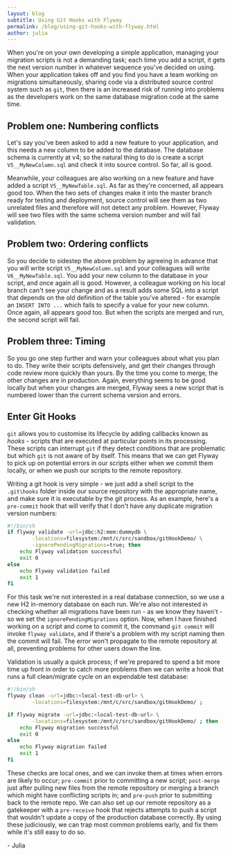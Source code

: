 ```yaml
---
layout: blog
subtitle: Using Git Hooks with Flyway
permalink: /blog/using-git-hooks-with-flyway.html
author: julia
---
```


When you're on your own developing a simple application, managing your migration scripts is not a demanding task; each
time you add a script, it gets the next version number in whatever sequence you've decided on using. When your
application takes off and you find you have a team working on migrations simultaneously, sharing code via a
distributed source control system such as `git`, then there is an increased risk of running into problems as the 
developers work on the same database migration code at the same time.

## Problem one: Numbering conflicts

Let's say you've been asked to add a new feature to your application, and this needs a new column to be added to the
database. The database schema is currently at v4; so the natural thing to do is create a script `V5__MyNewColumn.sql`
and check it into source control. So far, all is good.

Meanwhile, your colleagues are also working on a new feature and have added a script `V5__MyNewTable.sql`. As far
as they're concerned, all appears good too. When the two sets of changes make it into the master branch ready
for testing and deployment, source control will see them as two unrelated files and therefore will not detect any
problem. However, Flyway will see two files with the same schema version number and will fail validation. 

## Problem two: Ordering conflicts

So you decide to sidestep the above problem by agreeing in advance that you will write script `V5__MyNewColumn.sql` and 
your colleagues will write `V6__MyNewTable.sql`. You add your new column to the database in your script, and once again 
all is good. However, a colleague working on his local branch can't see your change and as a result adds some SQL into a script 
that depends on the old definition of the table you've altered - for example an `INSERT INTO ...` which fails to specify 
a value for your new column. Once again, all appears good too. But when the scripts are merged 
and run, the second script will fail.

## Problem three: Timing

So you go one step further and warn your colleagues about what you plan to do. They write their scripts defensively, and 
get their changes through code review more quickly than yours. By the time you come to merge, the other changes are in production.
Again, everything seems to be good locally but when your changes are merged, Flyway sees a new script that is numbered
lower than the current schema version and errors.

## Enter Git Hooks

`git` allows you to customise its lifecycle by adding callbacks known as *hooks* - scripts that are executed at particular
points in its processing. These scripts can interrupt `git` if they detect conditions that are problematic but which
`git` is not aware of by itself. This means that we can get Flyway to pick up on potential errors in our scripts 
either when we commit them locally, or when we push our scripts to the remote repository.

Writing a git hook is very simple - we just add a shell script to the `.git\hooks` folder inside our source repository
with the appropriate name, and make sure it is executable by the git process. As an example, here's a `pre-commit`
hook that will verify that I don't have any duplicate migration version numbers:

```bash
#!/bin/sh
if flyway validate -url=jdbc:h2:mem:dummydb \
        -locations=filesystem:/mnt/c/src/sandbox/gitHookDemo/ \
        -ignorePendingMigrations=true; then
	echo Flyway validation successful
	exit 0
else
	echo Flyway validation failed
	exit 1
fi
```
 
For this task we're not interested in a real database connection, so we use a new H2 in-memory database on each run.
We're also not interested in checking whether all migrations have been run - as we know they haven't - so we
set the `ignorePendingMigrations` option. Now, when I have finished working on a script and come to commit it,
the command `git commit` will invoke `flyway validate`, and if there's a problem with my script naming then 
the commit will fail. The error won't propagate to the remote repository at all, preventing problems for other users
down the line.

Validation is usually a quick process; if we're prepared to spend a bit more time up front in order to catch more
problems then we can write a hook that runs a full clean/migrate cycle on an expendable test database:

```bash
#!/bin/sh
flyway clean -url=jdbc:<local-test-db-url> \
        -locations=filesystem:/mnt/c/src/sandbox/gitHookDemo/ ;

if flyway migrate -url=jdbc:<local-test-db-url> \
        -locations=filesystem:/mnt/c/src/sandbox/gitHookDemo/ ; then
  	echo Flyway migration successful
  	exit 0
else
  	echo Flyway migration failed
  	exit 1
fi
```

These checks are local ones, and we can invoke them at times when errors are likely to occur; `pre-commit` prior
to committing a new script; `post-merge` just after pulling new files from the remote repository or merging a
branch which might have conflicting scripts in; and `pre-push` prior to submitting back to the remote repo. We
can also set up our remote repository as a gatekeeper with a `pre-receive` hook that rejects attempts to push
a script that wouldn't update a copy of the production database correctly. By using these judiciously, we can
trap most common problems early, and fix them while it's still easy to do so.

\- Julia